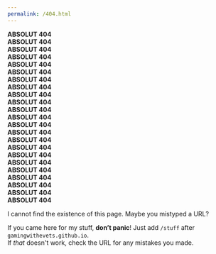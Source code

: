 ```yaml
---
permalink: /404.html
---
```


**ABSOLUT 404**  
**ABSOLUT 404**  
**ABSOLUT 404**  
**ABSOLUT 404**  
**ABSOLUT 404**  
**ABSOLUT 404**  
**ABSOLUT 404**  
**ABSOLUT 404**  
**ABSOLUT 404**  
**ABSOLUT 404**  
**ABSOLUT 404**  
**ABSOLUT 404**  
**ABSOLUT 404**  
**ABSOLUT 404**  
**ABSOLUT 404**  
**ABSOLUT 404**  
**ABSOLUT 404**  
**ABSOLUT 404**  
**ABSOLUT 404**  
**ABSOLUT 404**  
**ABSOLUT 404**  
**ABSOLUT 404**  
**ABSOLUT 404**

I cannot find the existence of this page. Maybe you mistyped a URL?

If you came here for my stuff, **don’t panic**! Just add `/stuff` after `gamingwithevets.github.io`.  
If *that* doesn't work, check the URL for any mistakes you made.
